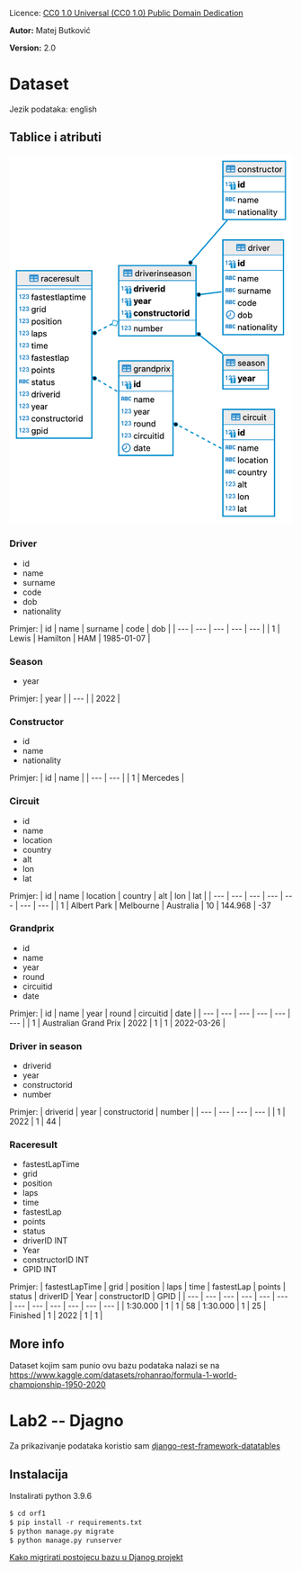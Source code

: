 
Licence:
[CC0 1.0 Universal (CC0 1.0)
Public Domain Dedication](https://creativecommons.org/publicdomain/zero/1.0/)

**Autor:** Matej Butković

**Version:** 2.0

# Dataset
Jezik podataka: english

## Tablice i atributi
![databse schema](orf1%20-%20public.png)

### Driver
- id
- name
- surname
- code
- dob
- nationality

<!-- turn driver into markdown table -->
Primjer:
| id | name | surname | code | dob |
| --- | --- | --- | --- | --- |
| 1 | Lewis | Hamilton | HAM | 1985-01-07 |


### Season
- year

Primjer:
| year |
| --- | 
| 2022 |

### Constructor
- id
- name
- nationality

Primjer:
| id | name |
| --- | --- |
| 1 | Mercedes |

### Circuit
- id
- name
- location
- country
- alt 
- lon
- lat 

Primjer:
| id | name | location | country | alt | lon | lat |
| --- | --- | --- | --- | --- | --- | --- |
| 1 | Albert Park | Melbourne | Australia | 10 | 144.968 | -37

### Grandprix
- id
- name
- year
- round
- circuitid
- date

Primjer:
| id | name | year | round | circuitid | date |
| --- | --- | --- | --- | --- | --- |
| 1 | Australian Grand Prix | 2022 | 1 | 1 | 2022-03-26 |

### Driver in season 
- driverid
- year
- constructorid
- number

Primjer:
| driverid | year | constructorid | number |
| --- | --- | --- | --- |
| 1 | 2022 | 1 | 44 |

### Raceresult
- fastestLapTime 
- grid 
- position 
- laps 
- time 
- fastestLap 
- points 
- status 
- driverID INT 
- Year 
- constructorID INT 
- GPID INT 

Primjer:
| fastestLapTime | grid | position | laps | time | fastestLap | points | status | driverID | Year | constructorID | GPID |
| --- | --- | --- | --- | --- | --- | --- | --- | --- | --- | --- | --- |
| 1:30.000 | 1 | 1 | 58 | 1:30.000 | 1 | 25 | Finished | 1 | 2022 | 1 | 1 |


## More info
Dataset kojim sam punio ovu bazu podataka nalazi se na https://www.kaggle.com/datasets/rohanrao/formula-1-world-championship-1950-2020

# Lab2 -- Djagno

Za prikazivanje podataka koristio sam [django-rest-framework-datatables](https://django-rest-framework-datatables.readthedocs.io/en/latest/index.html)

## Instalacija
Instalirati python 3.9.6
```
$ cd orf1
$ pip install -r requirements.txt
$ python manage.py migrate
$ python manage.py runserver
```

[Kako migrirati postojecu bazu u Djanog projekt](https://djangoadventures.com/how-to-integrate-django-with-existing-database/)

